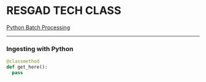 # RESGAD TECH CLASS
[Python Batch Processing](https://github.com/Stephen-Data-Engineer-Public/RESGAD-TECH-CLASS/wiki/Python-Batch)

-----
###   Ingesting with Python

```python
@classmethod
def get_here():
  pass

```
